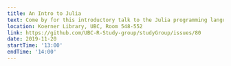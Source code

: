 ```yaml
---
title: An Intro to Julia
text: Come by for this introductory talk to the Julia programming language.
location: Koerner Library, UBC, Room 548-552
link: https://github.com/UBC-R-Study-group/studyGroup/issues/80
date: 2019-11-20
startTime: '13:00'
endTime: '14:00'
---
```

